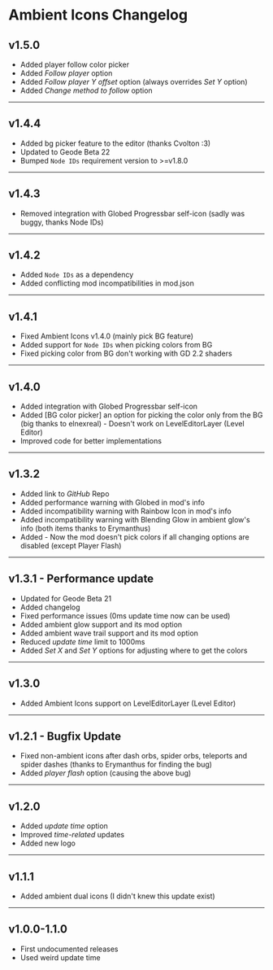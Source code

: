 # Ambient Icons Changelog

## v1.5.0

- <cy>Added</c> player follow color picker
- <cy>Added</c> *Follow player* option
- <cy>Added</c> *Follow player Y offset* option (always overrides *Set Y* option)
- <cy>Added</c> *Change method to follow* option

---

## v1.4.4

- <cy>Added</c> bg picker feature to the editor (thanks Cvolton :3)
- <cy>Updated</c> to Geode Beta 22
- <cy>Bumped</c> `Node IDs` requirement version to >=v1.8.0

---

## v1.4.3

- <cy>Removed</c> integration with Globed Progressbar self-icon (sadly was buggy, thanks Node IDs)

---

## v1.4.2

- <cy>Added</c> `Node IDs` as a dependency
- <cy>Added</cy> conflicting mod incompatibilities in mod.json

---

## v1.4.1

- <cy>Fixed</c> Ambient Icons v1.4.0 (mainly pick BG feature)
- <cy>Added</c> support for `Node IDs` when picking colors from BG
- <cy>Fixed</c> picking color from BG don't working with GD 2.2 shaders

---

## v1.4.0

- <cy>Added</c> integration with Globed Progressbar self-icon
- <cy>Added</c> [BG color picker] an option for picking the color only from the BG (big thanks to elnexreal) - Doesn't work on LevelEditorLayer (Level Editor)
- <cy>Improved</c> code for better implementations

---

## v1.3.2

- <cy>Added</c> link to *GitHub* Repo
- <cy>Added</c> performance warning with Globed in mod's info
- <cy>Added</c> incompatibility warning with Rainbow Icon in mod's info
- <cy>Added</c> incompatibility warning with Blending Glow in ambient glow's info (both items thanks to Erymanthus)
- <cy>Added</c> - Now the mod doesn't pick colors if all changing options are disabled (except Player Flash)

---

## v1.3.1 - Performance update

- <cy>Updated</c> for Geode Beta 21
- <cy>Added</c> changelog
- <cy>Fixed</c> performance issues (0ms update time now can be used)
- <cy>Added</c> ambient glow support and its mod option
- <cy>Added</c> ambient wave trail support and its mod option
- <cy>Reduced</c> *update time* limit to 1000ms
- <cy>Added</c> *Set X* and *Set Y* options for adjusting where to get the colors

---

## v1.3.0

- <cy>Added</c> Ambient Icons support on LevelEditorLayer (Level Editor)

---

## v1.2.1 - Bugfix Update

- <cy>Fixed</c> non-ambient icons after dash orbs, spider orbs, teleports and spider dashes (thanks to Erymanthus for finding the bug)
- <cy>Added</c> *player flash* option (causing the above bug)

---

## v1.2.0

- <cy>Added</c> *update time* option
- <cy>Improved</c> *time-related* updates
- <cy>Added</c> new logo

---

## v1.1.1

- <cy>Added</c> ambient dual icons (I didn't knew this update exist)

---

## v1.0.0-1.1.0

- First undocumented releases
- Used weird update time
